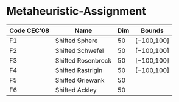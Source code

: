 # Metaheuristic-Assignment

| Code CEC’08 | Name | Dim | Bounds |
| --- | --- | --- | --- |
| F1 | Shifted Sphere | 50 | [−100,100] |
| F2 | Shifted Schwefel | 50 | [−100,100] |
| F3 | Shifted Rosenbrock | 50 | [−100,100] |
| F4 | Shifted Rastrigin | 50 | [−100,100] |
| F5 | Shifted Griewank | 50 | |
| F6 | Shifted Ackley | 50 | |

